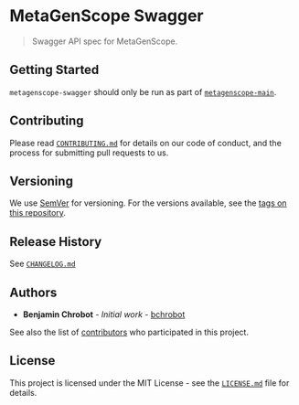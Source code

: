 # MetaGenScope Swagger

> Swagger API spec for MetaGenScope.

## Getting Started

`metagenscope-swagger` should only be run as part of [`metagenscope-main`](https://github.com/bchrobot/metagenscope-main).

## Contributing

Please read [`CONTRIBUTING.md`](CONTRIBUTING.md) for details on our code of conduct, and the process for submitting pull requests to us.

## Versioning

We use [SemVer](http://semver.org/) for versioning. For the versions available, see the [tags on this repository][project-tags].

## Release History

See [`CHANGELOG.md`](CHANGELOG.md)

## Authors

* **Benjamin Chrobot** - _Initial work_ - [bchrobot](https://github.com/bchrobot)

See also the list of [contributors][contributors] who participated in this project.

## License

This project is licensed under the MIT License - see the [`LICENSE.md`](LICENSE.md) file for details.


[project-tags]: https://github.com/bchrobot/metagenscope-swagger/tags
[contributors]: https://github.com/bchrobot/metagenscope-swagger/contributors
